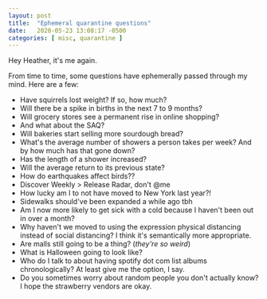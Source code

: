 ```yaml
---
layout: post
title:  "Ephemeral quarantine questions"
date:   2020-05-23 13:08:17 -0500
categories: [ misc, quarantine ]
---
```


Hey Heather, it's me again.

From time to time, some questions have ephemerally passed through my mind. Here
are a few:

- Have squirrels lost weight? If so, how much?
- Will there be a spike in births in the next 7 to 9 months?
- Will grocery stores see a permanent rise in online shopping?
- And what about the SAQ?
- Will bakeries start selling more sourdough bread?
- What's the average number of showers a person takes per week? And by how much
  has that gone down?
- Has the length of a shower increased?
- Will the average return to its previous state?
- How do earthquakes affect birds??
- Discover Weekly > Release Radar, don't @me
- How lucky am I to not have moved to New York last year?!
- Sidewalks should've been expanded a while ago tbh
- Am I now more likely to get sick with a cold because I haven't been out in
  over a month?
- Why haven't we moved to using the expression physical distancing instead of
  social distancing? I think it's semantically more appropriate.
- Are malls still going to be a thing? (_they're so weird_)
- What is Halloween going to look like?
- Who do I talk to about having spotify dot com list albums chronologically? At
  least give me the option, I say.
- Do you sometimes worry about random people you don't actually know? I hope the
  strawberry vendors are okay.
